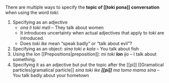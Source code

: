 There are multiple ways to specify the **topic of [[toki pona]] conversation** when using the word *toki*:
1. Specifying as an adjective
	- *ona li toki meli* – They talk about women
	- It introduces uncertainty when actual adjectives that apply to *toki* are introduced. 
	- Does *toki ike* mean “speak badly” or “talk about evil”?
2. Specifying as an object: *sina toki e kala* – You talk about fish
3. Using the *lon* [[Prepositions|preposition]]: *mi toki **lon** ijo* – I talk about something.
4. Specifying it as an adjective but put the topic after the [[pi]] [[Gramatical particles|gramatical particle]] *sina toki ike **[[pi]]** ma tomo mama sina* – You talk badly about your hometown